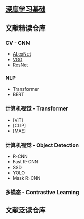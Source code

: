 ## [深度学习基础](./Base/README.md)

## 文献精读仓库

### CV - CNN
* [ALexNet](./CNN/AlexNet.md)
* [VGG](./CNN/VGG.md)
* [ResNet](./CNN/ResNet.md)


### NLP
* Transformer
* BERT

### 计算机视觉 - Transformer
* [ViT]
* [CLIP]
* [MAE]

### 计算机视觉 - Object Detection
* R-CNN
* Fast R-CNN
* SSD
* YOLO
* Mask R-CNN


### 多模态 - Contrastive Learning

## 文献泛读仓库